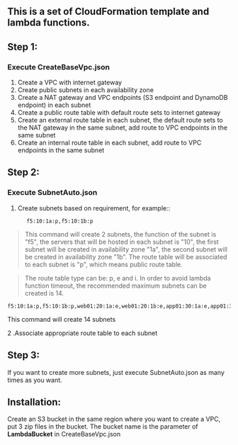 ## This is a set of CloudFormation template and lambda functions.
## Step 1:
### Execute CreateBaseVpc.json
 1. Create a VPC with internet gateway
 2. Create public subnets in each availability zone
 3. Create a NAT gateway and VPC endpoints (S3 endpoint and DynamoDB endpoint) in each subnet
 4. Create a public route table with default route sets to internet gateway
 5. Create an external route table in each subnet, the default route sets to the NAT gateway in the same subnet, add route to VPC endpoints in the same subnet
 6. Create an internal route table in each subnet, add route to VPC endpoints in the same subnet
## Step 2:
### Execute SubnetAuto.json
 1. Create subnets based on requirement, for example::
```
      f5:10:1a:p,f5:10:1b:p
```
> This command will create 2 subnets, the function of the subnet is "f5", the servers that will be hosted in each subnet is "10", the first subnet will be created in availability zone "1a", the second subnet will be created in availability zone "1b". The route table will be associated to each subnet is "p", which means public route table.
      

> The route table type can be: p, e and i. In order to avoid lambda function timeout, the recommended maximum subnets can be created is 14.
```
f5:10:1a:p,f5:10:1b:p,web01:20:1a:e,web01:20:1b:e,app01:30:1a:e,app01:30:1b:e,db01:15:1a:i,db01:15:1b:i,web02:20:1a:e,web02:20:1b:e,app02:30:1a:e,app02:30:1b:e,db02:15:1a:i,db02:15:1b:i
```
This command will create 14 subnets

 2 .Associate appropriate route table to each subnet
## Step 3:
 If you want to create more subnets, just execute SubnetAuto.json as many times as you want.


## Installation:
Create an S3 bucket in the same region where you want to create a VPC, put 3 zip files in the bucket.
The bucket name is the parameter of **LambdaBucket** in CreateBaseVpc.json
